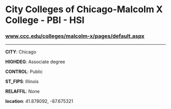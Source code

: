 # City Colleges of Chicago-Malcolm X College - PBI - HSI
### www.ccc.edu/colleges/malcolm-x/pages/default.aspx
---
**CITY**: Chicago

**HIGHDEG**: Associate degree

**CONTROL**: Public

**ST_FIPS**: Illinois

**RELAFFIL**: None

**location**: 41.878092, -87.675321